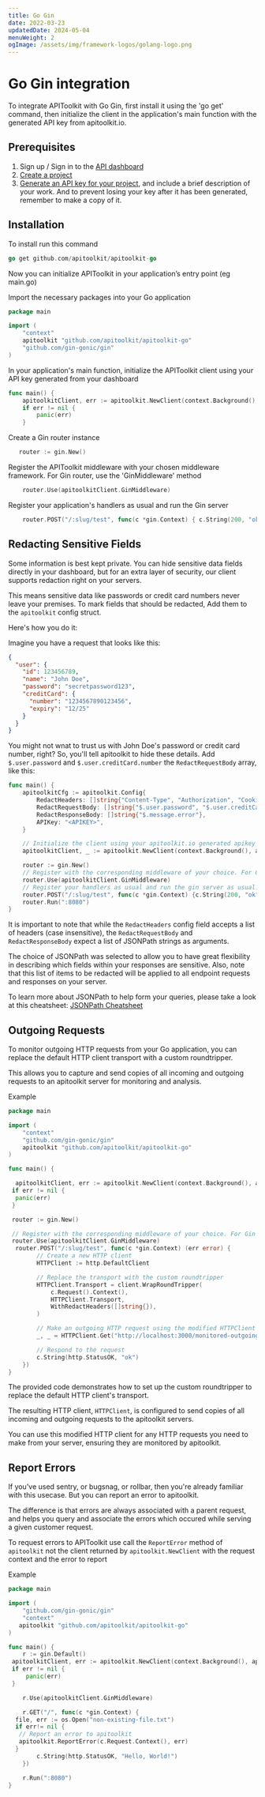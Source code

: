 ```yaml
---
title: Go Gin
date: 2022-03-23
updatedDate: 2024-05-04
menuWeight: 2
ogImage: /assets/img/framework-logos/golang-logo.png
---
```

# Go Gin integration

To integrate APIToolkit with Go Gin, first install it using the 'go get' command, then initialize the client in the application's main function with the generated API key from apitoolkit.io.

## Prerequisites

1. Sign up / Sign in to the [API dashboard](https://app.apitoolkit.io)
2. [Create a project](/docs/documentation/dashboard/creating-a-project/)
3. [Generate an API key for your project](/docs/documentation/dashboard/generating-api-keys), and include a brief description of your work. And to prevent losing your key after it has been generated, remember to make a copy of it.

## Installation

To install run this command

```go
go get github.com/apitoolkit/apitoolkit-go
```

Now you can initialize APIToolkit in your application’s entry point (eg main.go)

Import the necessary packages into your Go application

```go
package main

import (
    "context"
    apitoolkit "github.com/apitoolkit/apitoolkit-go"
    "github.com/gin-gonic/gin"
)
```

In your application's main function, initialize the APIToolkit client using your API key generated from your dashboard

```go
func main() {
    apitoolkitClient, err := apitoolkit.NewClient(context.Background(), apitoolkit.Config{APIKey: "YOUR GENERATED API KEY"})
    if err != nil {
        panic(err)
    }
```

Create a Gin router instance

 ```go  
    router := gin.New()
```

Register the APIToolkit middleware with your chosen middleware framework. For Gin router, use the 'GinMiddleware' method

```go
    router.Use(apitoolkitClient.GinMiddleware)
```

Register your application's handlers as usual and run the Gin server

```go
    router.POST("/:slug/test", func(c *gin.Context) { c.String(200, "ok") })
```

## Redacting Sensitive Fields

Some information is best kept private. You can hide sensitive data fields directly in your dashboard, but for an extra layer of security, our client supports redaction right on your servers.

This means sensitive data like passwords or credit card numbers never leave your premises. To mark fields that should be redacted, Add them to the `apitoolkit` config struct.

Here's how you do it:

Imagine you have a request that looks like this:

```json
{
  "user": {
    "id": 123456789,
    "name": "John Doe",
    "password": "secretpassword123",
    "creditCard": {
      "number": "1234567890123456",
      "expiry": "12/25"
    }
  }
}
```

You might not wnat to trust us with John Doe's password or credit card number, right? So, you'll tell apitoolkit to hide these details. Add `$.user.password` and `$.user.creditCard.number` the `RedactRequestBody` array, like this:

```go
func main() {
    apitoolkitCfg := apitoolkit.Config{
        RedactHeaders: []string{"Content-Type", "Authorization", "Cookies"}, // Redacting both request and response headers
        RedactRequestBody: []string{"$.user.password", "$.user.creditCard.number"},
        RedactResponseBody: []string{"$.message.error"},
        APIKey: "<APIKEY>",
    }

    // Initialize the client using your apitoolkit.io generated apikey
    apitoolkitClient, _ := apitoolkit.NewClient(context.Background(), apitoolkitCfg)

    router := gin.New()
    // Register with the corresponding middleware of your choice. For Gin router, we use the GinMiddleware method.
    router.Use(apitoolkitClient.GinMiddleware)
    // Register your handlers as usual and run the gin server as usual.
    router.POST("/:slug/test", func(c *gin.Context) {c.String(200, "ok")})
    router.Run(":8080")
}
```

It is important to note that while the `RedactHeaders` config field accepts a list of headers (case insensitive), the `RedactRequestBody` and `RedactResponseBody` expect a list of JSONPath strings as arguments.

The choice of JSONPath was selected to allow you to have great flexibility in describing which fields within your responses are sensitive. Also, note that this list of items to be redacted will be applied to all endpoint requests and responses on your server.

To learn more about JSONPath to help form your queries, please take a look at this cheatsheet: [JSONPath Cheatsheet](https://lzone.de/cheat-sheet/JSONPath)

## Outgoing Requests

To monitor outgoing HTTP requests from your Go application, you can replace the default HTTP client transport with a custom roundtripper.

This allows you to capture and send copies of all incoming and outgoing requests to an apitoolkit server for monitoring and analysis.

Example

```go
package main

import (
    "context"
    "github.com/gin-gonic/gin"
    apitoolkit "github.com/apitoolkit/apitoolkit-go"
)

func main() {

  apitoolkitClient, err := apitoolkit.NewClient(context.Background(), apitoolkit.Config{APIKey: "<API KEY>"})
 if err != nil {
  panic(err)
 }

 router := gin.New()

 // Register with the corresponding middleware of your choice. For Gin router, we use the GinMiddleware method.
 router.Use(apitoolkitClient.GinMiddleware)
  router.POST("/:slug/test", func(c *gin.Context) (err error) {
        // Create a new HTTP client
        HTTPClient := http.DefaultClient

        // Replace the transport with the custom roundtripper
        HTTPClient.Transport = client.WrapRoundTripper(
            c.Request().Context(),
            HTTPClient.Transport,
            WithRedactHeaders([]string{}),
        )

        // Make an outgoing HTTP request using the modified HTTPClient
        _, _ = HTTPClient.Get("http://localhost:3000/monitored-outgoing-request")

        // Respond to the request
        c.String(http.StatusOK, "ok")
    })
}
```

The provided code demonstrates how to set up the custom roundtripper to replace the default HTTP client's transport.

The resulting HTTP client, `HTTPClient`, is configured to send copies of all incoming and outgoing requests to the apitoolkit servers.

You can use this modified HTTP client for any HTTP requests you need to make from your server, ensuring they are monitored by apitoolkit.

## Report Errors

If you've used sentry, or bugsnag, or rollbar, then you're already familiar with this usecase. But you can report an error to apitoolkit.

The difference is that errors are always associated with a parent request, and helps you query and associate the errors which occured while serving a given customer request.

To request errors to APIToolkit use call the `ReportError` method of `apitoolkit` not the client returned by `apitoolkit.NewClient` with the request context and the error to report

Example

```go
package main

import (
    "github.com/gin-gonic/gin"
    "context"
   apitoolkit "github.com/apitoolkit/apitoolkit-go"
)

func main() {
    r := gin.Default()
 apitoolkitClient, err := apitoolkit.NewClient(context.Background(), apitoolkit.Config{APIKey: "<APIKEY>"})
 if err != nil {
     panic(err)
 }

    r.Use(apitoolkitClient.GinMiddleware)

    r.GET("/", func(c *gin.Context) {
  file, err := os.Open("non-existing-file.txt")
  if err!= nil {
   // Report an error to apitoolkit
   apitoolkit.ReportError(c.Request.Context(), err)
  }
        c.String(http.StatusOK, "Hello, World!")
    })

    r.Run(":8080")
}
```
